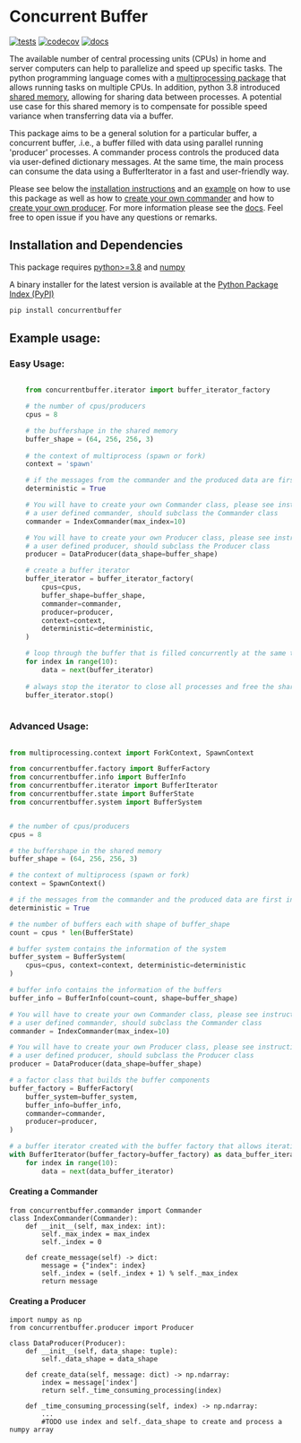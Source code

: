 # Concurrent Buffer

[![tests](https://github.com/martvanrijthoven/concurrent-buffer/actions/workflows/tests.yml/badge.svg)](https://github.com/martvanrijthoven/concurrent-buffer/actions/workflows/tests.yml)
[![codecov](https://codecov.io/gh/martvanrijthoven/concurrent-buffer/branch/main/graph/badge.svg?token=0619Z63PMA)](https://codecov.io/gh/martvanrijthoven/concurrent-buffer)
[![docs](https://github.com/martvanrijthoven/concurrent-buffer/actions/workflows/docs.yml/badge.svg)](https://github.com/martvanrijthoven/concurrent-buffer/actions/workflows/docs.yml)



The available number of central processing units (CPUs) in home and server computers can help to parallelize and speed up specific tasks. The python programming language comes with a [multiprocessing package](https://docs.python.org/3/library/multiprocessing.html) that allows running tasks on multiple CPUs. In addition, python 3.8 introduced [shared memory](https://docs.python.org/3/library/multiprocessing.shared_memory.html), allowing for sharing data between processes. A potential use case for this shared memory is to compensate for possible speed variance when transferring data via a buffer.

This package aims to be a general solution for a particular buffer, a concurrent buffer, .i.e., a buffer filled with data using parallel running 'producer' processes.
A commander process controls the produced data via user-defined dictionary messages. At the same time, the main process can consume the data using a BufferIterator in a fast and user-friendly way.

Please see below the [installation instructions](#installation-and-dependencies) and an [example](#example-usage) on how to use this package as well as how to [create your own commander](#creating-a-commander) and how to [create your own producer](#creating-a-producer). For more information please see the [docs](https://martvanrijthoven.github.io/concurrent-buffer/). Feel free to open issue if you have any questions or remarks.

## Installation and Dependencies

This package requires [python>=3.8](https://www.python.org/downloads/) and [numpy](https://github.com/numpy/numpy) 

A binary installer for the latest version is available at the [Python Package Index (PyPI)](https://pypi.org/project/concurrentbuffer/)
```bash
pip install concurrentbuffer
```

## Example usage:

### Easy Usage:

```python     

    from concurrentbuffer.iterator import buffer_iterator_factory

    # the number of cpus/producers
    cpus = 8

    # the buffershape in the shared memory
    buffer_shape = (64, 256, 256, 3)
    
    # the context of multiprocess (spawn or fork)
    context = 'spawn'

    # if the messages from the commander and the produced data are first in first out
    deterministic = True

    # You will have to create your own Commander class, please see instructions below
    # a user defined commander, should subclass the Commander class
    commander = IndexCommander(max_index=10)

    # You will have to create your own Producer class, please see instructions below
    # a user defined producer, should subclass the Producer class
    producer = DataProducer(data_shape=buffer_shape)

    # create a buffer iterator
    buffer_iterator = buffer_iterator_factory(
        cpus=cpus,
        buffer_shape=buffer_shape,
        commander=commander,
        producer=producer,
        context=context,
        deterministic=deterministic,
    )

    # loop through the buffer that is filled concurrently at the same time
    for index in range(10):
        data = next(buffer_iterator)
        
    # always stop the iterator to close all processes and free the shared memory
    buffer_iterator.stop()
        
```

### Advanced Usage:

```python

from multiprocessing.context import ForkContext, SpawnContext

from concurrentbuffer.factory import BufferFactory
from concurrentbuffer.info import BufferInfo
from concurrentbuffer.iterator import BufferIterator
from concurrentbuffer.state import BufferState
from concurrentbuffer.system import BufferSystem


# the number of cpus/producers
cpus = 8

# the buffershape in the shared memory
buffer_shape = (64, 256, 256, 3)

# the context of multiprocess (spawn or fork)
context = SpawnContext()

# if the messages from the commander and the produced data are first in first out
deterministic = True

# the number of buffers each with shape of buffer_shape
count = cpus * len(BufferState)

# buffer system contains the information of the system
buffer_system = BufferSystem(
    cpus=cpus, context=context, deterministic=deterministic
)

# buffer info contains the information of the buffers 
buffer_info = BufferInfo(count=count, shape=buffer_shape)

# You will have to create your own Commander class, please see instructions below
# a user defined commander, should subclass the Commander class
commander = IndexCommander(max_index=10)

# You will have to create your own Producer class, please see instructions below
# a user defined producer, should subclass the Producer class
producer = DataProducer(data_shape=buffer_shape)

# a factor class that builds the buffer components
buffer_factory = BufferFactory(
    buffer_system=buffer_system,
    buffer_info=buffer_info,
    commander=commander,
    producer=producer,
)

# a buffer iterator created with the buffer factory that allows iterating throught the 'concurrent' buffer.
with BufferIterator(buffer_factory=buffer_factory) as data_buffer_iterator:
    for index in range(10):
        data = next(data_buffer_iterator)

```


#### Creating a Commander
```
from concurrentbuffer.commander import Commander
class IndexCommander(Commander):
    def __init__(self, max_index: int):
        self._max_index = max_index
        self._index = 0

    def create_message(self) -> dict:
        message = {"index": index}
        self._index = (self._index + 1) % self._max_index
        return message
```


#### Creating a Producer
```
import numpy as np
from concurrentbuffer.producer import Producer

class DataProducer(Producer):
    def __init__(self, data_shape: tuple):
        self._data_shape = data_shape

    def create_data(self, message: dict) -> np.ndarray:
        index = message['index']
        return self._time_consuming_processing(index)

    def _time_consuming_processing(self, index) -> np.ndarray:
        ...
        #TODO use index and self._data_shape to create and process a numpy array
```


